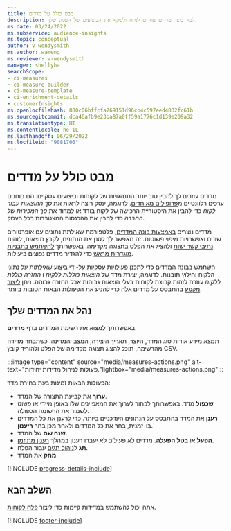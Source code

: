 ```yaml
---
title: מבט כולל על מדדים
description: למד כיצד מדדים עוזרים לנתח ולשקף את הביצועים של העסק שלך.
ms.date: 03/24/2022
ms.subservice: audience-insights
ms.topic: conceptual
author: v-wendysmith
ms.author: wameng
ms.reviewer: v-wendysmith
manager: shellyha
searchScope:
- ci-measures
- ci-measure-builder
- ci-measure-template
- ci-enrichment-details
- customerInsights
ms.openlocfilehash: 880c06bffcfa269151d96cb4c597eed4832fc61b
ms.sourcegitcommit: dca46afb9e23ba87a0ff59a1776c1d139e209a32
ms.translationtype: HT
ms.contentlocale: he-IL
ms.lasthandoff: 06/29/2022
ms.locfileid: "9081700"
---
```

# <a name="measures-overview"></a>מבט כולל על מדדים

מדדים עוזרים לך להבין טוב יותר התנהגויות של לקוחות וביצועים עסקיים. הם בוחנים ערכים רלוונטיים מ[פרופילים מאוחדים](data-unification.md). לדוגמה, עסק רוצה לראות את *סך ההוצאות עבור לקוח* כדי להבין את היסטוריית הרכישה של לקוח בודד או למדוד את *סך המכירות של החברה* כדי להבין את ההכנסות המצטברות בכל העסק.  

מדדים נוצרים [באמצעות בונה המדדים](measure-builder.md), פלטפורמת שאילתת נתונים עם אופרטורים שונים ואפשרויות מיפוי פשוטות. זה מאפשר לך לסנן את הנתונים, לקבץ תוצאות, לזהות [נתיבי קשר ישות](relationships.md) ולהציג את הפלט בתצוגה מקדימה. באפשרותך [להשתמש בתבניות מוגדרות מראש](measure-templates.md) כדי להגדיר מדדים נפוצים ביעילות.

השתמש בבונה המדדים כדי לתכנן פעילויות עסקיות על-ידי ביצוע שאילתות על נתוני הלקוח וחילוץ תובנות. לדוגמה, יצירת מדד של *הוצאות כוללות ללקוח* ו *החזרה כוללת ללקוח* עוזרת לזהות קבוצת לקוחות בעלי הוצאות גבוהות אבל החזרה גבוהה. ניתן [ליצור מקטע](segments.md) בהתבסס על מדדים אלה כדי להניע את הפעולות הבאות הטובות ביותר.

## <a name="manage-your-measures"></a>נהל את המדדים שלך

באפשרותך למצוא את רשימת המדדים בדף **מדדים**.

תמצא מידע אודות סוג המדד, היוצר, תאריך היצירה, המצב והמדינה. כשתבחר מדידה מהרשימה, תוכל להציג תצוגה מקדימה של הפלט ולהוריד קובץ CSV.

:::image type="content" source="media/measures-actions.png" alt-text="פעולות לניהול מדידות יחידות."lightbox="media/measures-actions.png":::

הפעולות הבאות זמינות בעת בחירת מדד:

- **ערוך** את קביעת התצורה של המדד.
- **שכפול** מדד. באפשרותך לבחור לערוך את המאפיינים שלו באופן מיידי או פשוט לשמור את הרשומה הכפולה.
- **רענן** את המדד בהתבסס על הנתונים העדכניים ביותר. כדי לרענן את כל המדדים בו-זמנית, בחר את כל המדדים ולאחר מכן בחר **ריענון**.
- **שנה שם** של המדד.
- **הפעל** או **בטל הפעלה**. מדדים לא פעילים לא יעברו רענון במהלך [רענון מתוזמן](system.md#schedule-tab).
- **תג** ל[ניהול תגים](work-with-tags-columns.md#manage-tags) עבור הפלח.
- **מחק** את המדד.

[!INCLUDE [progress-details-include](includes/progress-details-pane.md)]

## <a name="next-step"></a>השלב הבא

אתה יכול להשתמש במדידות קיימות כדי ליצור [פלח לקוחות](segments.md).

[!INCLUDE [footer-include](includes/footer-banner.md)]
